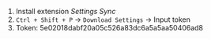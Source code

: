 1. Install extension *Settings Sync*
2. `Ctrl + Shift + P` -> `Download Settings` -> Input token
3. Token: 5e02018dabf20a05c526a83dc6a5a5aa50406ad8
